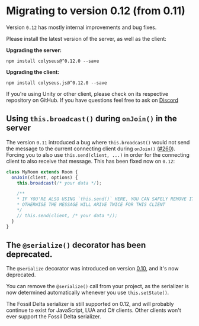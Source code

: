# Migrating to version 0.12 (from 0.11)

Version `0.12` has mostly internal improvements and bug fixes.

Please install the latest version of the server, as well as the client:

**Upgrading the server:**

```
npm install colyseus@^0.12.0 --save
```

**Upgrading the client:**

```
npm install colyseus.js@^0.12.0 --save
```

If you're using Unity or other client, please check on its respective repository on GitHub. If you have questions feel free to ask on [Discord](https://discord.gg/RY8rRS7)

## Using `this.broadcast()` during `onJoin()` in the server

The version `0.11` introduced a bug where `this.broadcast()` would not send the message to the current connecting client during `onJoin()` ([#260](https://github.com/colyseus/colyseus/issues/260)). Forcing you to also use `this.send(client, ...)` in order for the connecting client to also receive that message. This has been fixed now on `0.12`:

```typescript
class MyRoom extends Room {
  onJoin(client, options) {
    this.broadcast(/* your data */);

    /**
    * IF YOU'RE ALSO USING `this.send()` HERE, YOU CAN SAFELY REMOVE IT,
    * OTHERWISE THE MESSAGE WILL ARIVE TWICE FOR THIS CLIENT
    */
    // this.send(client, /* your data */);
  }
}
```


## The `@serialize()` decorator has been deprecated.

The `@serialize` decorator was introduced on version [0.10](/migrating/0.10/#i-want-to-continue-using-the-previous-serializer), and it's now deprecated.

You can remove the `@serialize()` call from your project, as the serializer is now determined automatically whenever you use `this.setState()`.

The Fossil Delta serializer is still supported on 0.12, and will probably continue to exist for JavaScript, LUA and C# clients. Other clients won't ever support the Fossil Delta serializer.
